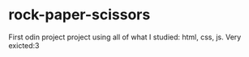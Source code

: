 # rock-paper-scissors
First odin project project using all of what I studied: html, css, js. Very exicted:3
